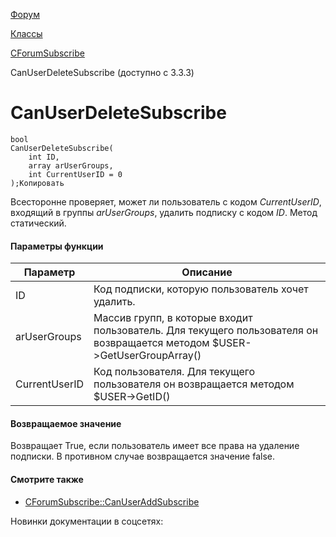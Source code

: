 [Форум](/api_help/forum/index.php)

[Классы](/api_help/forum/developer/index.php)

[CForumSubscribe](/api_help/forum/developer/cforumsubscribe/index.php)

CanUserDeleteSubscribe (доступно с 3.3.3)

CanUserDeleteSubscribe
======================

```
bool
CanUserDeleteSubscribe(
	int ID,
	array arUserGroups,
	int CurrentUserID = 0
);Копировать
```

Всесторонне проверяет, может ли пользователь с кодом *CurrentUserID*, входящий в группы *arUserGroups*, удалить подписку с кодом *ID*. Метод статический.

#### Параметры функции

| Параметр | Описание |
| --- | --- |
| ID | Код подписки, которую пользователь хочет удалить. |
| arUserGroups | Массив групп, в которые входит пользователь. Для текущего пользователя он возвращается методом $USER->GetUserGroupArray() |
| CurrentUserID | Код пользователя. Для текущего пользователя он возвращается методом $USER->GetID() |

#### Возвращаемое значение

Возвращает True, если пользователь имеет все права на удаление подписки. В противном случае возвращается значение false.

#### Смотрите также

* [CForumSubscribe::CanUserAddSubscribe](/api_help/forum/developer/cforumsubscribe/canuseraddsubscribe.php)

Новинки документации в соцсетях:
